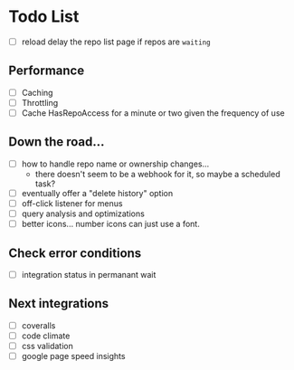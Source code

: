 # Todo List

- [ ] reload delay the repo list page if repos are `waiting`

## Performance

- [ ] Caching
- [ ] Throttling
- [ ] Cache HasRepoAccess for a minute or two given the frequency of use

## Down the road...

- [ ] how to handle repo name or ownership changes...
    - there doesn't seem to be a webhook for it, so maybe a scheduled task?
- [ ] eventually offer a "delete history" option
- [ ] off-click listener for menus
- [ ] query analysis and optimizations
- [ ] better icons... number icons can just use a font.

## Check error conditions
- [ ] integration status in permanant wait


## Next integrations
- [ ] coveralls
- [ ] code climate
- [ ] css validation
- [ ] google page speed insights
